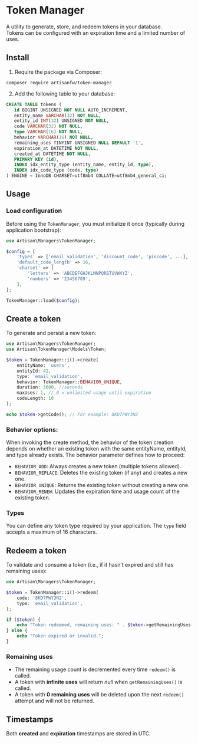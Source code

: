 # Token Manager

A utility to generate, store, and redeem tokens in your database.  
Tokens can be configured with an expiration time and a limited number of uses.

## Install
1. Require the package via Composer:
```shell
composer require artisanfw/token-manager
````

2. Add the following table to your database:
```ddl
CREATE TABLE tokens (
   id BIGINT UNSIGNED NOT NULL AUTO_INCREMENT,
   entity_name VARCHAR(32) NOT NULL,
   entity_id INT(32) UNSIGNED NOT NULL,
   code VARCHAR(32) NOT NULL,
   type VARCHAR(16) NOT NULL,
   behavior VARCHAR(16) NOT NULL,
   remaining_uses TINYINT UNSIGNED NULL DEFAULT '1',
   expiration_at DATETIME NOT NULL,
   created_at DATETIME NOT NULL,
   PRIMARY KEY (id),
   INDEX idx_entity_type (entity_name, entity_id, type),
   INDEX idx_code_type (code, type)
) ENGINE = InnoDB CHARSET=utf8mb4 COLLATE=utf8mb4_general_ci;
```

## Usage

### Load configuration
Before using the `TokenManager`, you must initialize it once (typically during application bootstrap):

```php
use Artisan\Managers\TokenManager;

$config = [
    'types' => ['email_validation', 'discount_code', 'pincode', ...],
    'default_code_length' => 16,
    'charset' => [
        'letters' => 'ABCDEFGHJKLMNPQRSTUVWXYZ',
        'numbers' => '23456789',
    ],
];

TokenManager::load($config);
```

## Create a token
To generate and persist a new token:
```php
use Artisan\Managers\TokenManager;
use Artisan\TokenManager\Models\Token;

$token = TokenManager::i()->create(
    entityName: 'users',
    entityId: 42,
    type: 'email_validation',
    behavior: TokenManager::BEHAVIOR_UNIQUE,
    duration: 3600, //seconds
    maxUses: 1, // 0 = unlimited usage until expiration
    codeLength: 10
);

echo $token->getCode(); // For example: 8KD7PWY3N2
```
### Behavior options:
When invoking the create method, the behavior of the token creation depends on whether an existing token with the same entityName, entityId, and type already exists. The behavior parameter defines how to proceed:

* `BEHAVIOR_ADD`: Always creates a new token (multiple tokens allowed).
* `BEHAVIOR_REPLACE`: Deletes the existing token (if any) and creates a new one.
* `BEHAVIOR_UNIQUE`: Returns the existing token without creating a new one.
* `BEHAVIOR_RENEW`: Updates the expiration time and usage count of the existing token.

### Types
You can define any token type required by your application.
The `type` field accepts a maximum of 16 characters.

## Redeem a token
To validate and consume a token (i.e., if it hasn’t expired and still has remaining uses):

```php
use Artisan\Managers\TokenManager;

$token = TokenManager::i()->redeem(
    code: '8KD7PWY3N2',
    type: 'email_validation',
);

if ($token) {
    echo "Token redeemed, remaining uses: " . $token->getRemainingUses();
} else {
    echo "Token expired or invalid.";
}
```

### Remaining uses
* The remaining usage count is decremented every time `redeem()` is called.
* A token with **infinite uses** will return *null* when `getRemainingUses()` is called.
* A token with **0 remaining uses** will be deleted upon the next `redeem()` attempt and will not be returned.

## Timestamps
Both **created** and **expiration** timestamps are stored in UTC.
